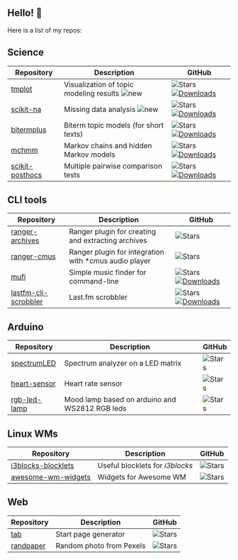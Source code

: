 ## Hello! 👋

Here is a list of my repos:

## Science

| Repository | Description | GitHub |
| --- | --- | --- |
| [tmplot](https://github.com/maximtrp/tmplot) | Visualization of topic modeling results ![new](https://img.shields.io/static/v1?label=&message=new!&color=red) | ![Stars](https://img.shields.io/github/stars/maximtrp/tmplot?label=stars%20%E2%98%85) [![Downloads](https://pepy.tech/badge/tmplot)](https://pepy.tech/project/tmplot) |
| [scikit-na](https://github.com/maximtrp/scikit-na) | Missing data analysis ![new](https://img.shields.io/static/v1?label=&message=new!&color=red) | ![Stars](https://img.shields.io/github/stars/maximtrp/scikit-na?label=stars%20%E2%98%85) [![Downloads](https://pepy.tech/badge/scikit-na)](https://pepy.tech/project/scikit-na) |
| [bitermplus](https://github.com/maximtrp/bitermplus) | Biterm topic models (for short texts) | ![Stars](https://img.shields.io/github/stars/maximtrp/bitermplus?label=stars%20%E2%98%85) [![Downloads](https://pepy.tech/badge/bitermplus)](https://pepy.tech/project/bitermplus) |
| [mchmm](https://github.com/maximtrp/mchmm) | Markov chains and hidden Markov models | ![Stars](https://img.shields.io/github/stars/maximtrp/mchmm?label=stars%20%E2%98%85) [![Downloads](https://pepy.tech/badge/mchmm)](https://pepy.tech/project/mchmm) |
| [scikit-posthocs](https://github.com/maximtrp/scikit-posthocs) | Multiple pairwise comparison tests | ![Stars](https://img.shields.io/github/stars/maximtrp/scikit-posthocs?label=stars%20%E2%98%85) [![Downloads](https://pepy.tech/badge/scikit-posthocs)](https://pepy.tech/project/scikit-posthocs) |

## CLI tools

| Repository | Description | GitHub |
| --- | --- | --- |
| [ranger-archives](https://github.com/maximtrp/ranger-archives) | Ranger plugin for creating and extracting archives | ![Stars](https://img.shields.io/github/stars/maximtrp/ranger-archives?label=stars%20%E2%98%85) |
| [ranger-cmus](https://github.com/maximtrp/ranger-cmus) | Ranger plugin for integration with \*cmus audio player | ![Stars](https://img.shields.io/github/stars/maximtrp/ranger-cmus?label=stars%20%E2%98%85) |
| [mufi](https://github.com/maximtrp/mufi) | Simple music finder for command-line | ![Stars](https://img.shields.io/github/stars/maximtrp/mufi?label=stars%20%E2%98%85) [![Downloads](https://pepy.tech/badge/mufi)](https://pepy.tech/project/mufi) |
| [lastfm-cli-scrobbler](https://github.com/maximtrp/lastfm-cli-scrobbler) | Last.fm scrobbler | ![Stars](https://img.shields.io/github/stars/maximtrp/lastfm-cli-scrobbler?label=stars%20%E2%98%85) [![Downloads](https://pepy.tech/badge/lastfm-cli-scrobbler)](https://pepy.tech/project/lastfm-cli-scrobbler) |

## Arduino

| Repository | Description | GitHub |
| --- | --- | --- |
| [spectrumLED](https://github.com/maximtrp/spectrumLED) | Spectrum analyzer on a LED matrix | ![Stars](https://img.shields.io/github/stars/maximtrp/spectrumLED?label=stars%20%E2%98%85) |
| [heart-sensor](https://github.com/maximtrp/heart-sensor) | Heart rate sensor | ![Stars](https://img.shields.io/github/stars/maximtrp/heart-sensor?label=stars%20%E2%98%85)  |
| [rgb-led-lamp](https://github.com/maximtrp/rgb-led-lamp) | Mood lamp based on arduino and WS2812 RGB leds | ![Stars](https://img.shields.io/github/stars/maximtrp/rgb-led-lamp?label=stars%20%E2%98%85) |

## Linux WMs

| Repository | Description | GitHub |
| --- | --- | --- |
| [i3blocks-blocklets](https://github.com/maximtrp/i3blocks-blocklets) | Useful blocklets for *i3blocks* | ![Stars](https://img.shields.io/github/stars/maximtrp/i3blocks-blocklets?label=stars%20%E2%98%85) |
| [awesome-wm-widgets](https://github.com/maximtrp/awesome-wm-widgets) | Widgets for Awesome WM | ![Stars](https://img.shields.io/github/stars/maximtrp/awesome-wm-widgets?label=stars%20%E2%98%85)  |

## Web

| Repository | Description | GitHub |
| --- | --- | --- |
| [tab](https://github.com/maximtrp/tab) | Start page generator | ![Stars](https://img.shields.io/github/stars/maximtrp/tab?label=stars%20%E2%98%85) |
| [randpaper](https://github.com/maximtrp/randpaper) | Random photo from Pexels | ![Stars](https://img.shields.io/github/stars/maximtrp/randpaper?label=stars%20%E2%98%85)  |
